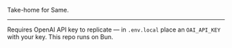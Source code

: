 Take-home for Same.  

---
Requires OpenAI API key to replicate — in `.env.local` place an `OAI_API_KEY` with your key.
This repo runs on Bun.
